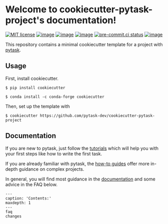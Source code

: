 # Welcome to cookiecutter-pytask-project's documentation!

[![MIT license](https://img.shields.io/github/license/pytask-dev/cookiecutter-pytask-project)](https://github.com/pytask-dev/cookiecutter-pytask-project)
[![image](https://readthedocs.org/projects/cookiecutter-pytask-project/badge/?version=latest)](https://cookiecutter-pytask-project.readthedocs.io/en/latest)
[![image](https://img.shields.io/github/workflow/status/pytask-dev/cookiecutter-pytask-project/main/main)](https://github.com/pytask-dev/cookiecutter-pytask-project/actions?query=branch%3Amain)
[![image](https://codecov.io/gh/pytask-dev/cookiecutter-pytask-project/branch/main/graph/badge.svg)](https://codecov.io/gh/pytask-dev/cookiecutter-pytask-project)
[![pre-commit.ci status](https://results.pre-commit.ci/badge/github/pytask-dev/cookiecutter-pytask-project/main.svg)](https://results.pre-commit.ci/latest/github/pytask-dev/cookiecutter-pytask-project/main)
[![image](https://img.shields.io/badge/code%20style-black-000000.svg)](https://github.com/psf/black)

This repository contains a minimal cookiecutter template for a project with
[pytask](https://github.com/pytask-dev/pytask).

## Usage

First, install cookiecutter.

```console
$ pip install cookiecutter

$ conda install -c conda-forge cookiecutter
```

Then, set up the template with

```console
$ cookiecutter https://github.com/pytask-dev/cookiecutter-pytask-project
```

## Documentation

If you are new to pytask, just follow the
[tutorials](https://pytask-dev.readthedocs.io/en/stable/tutorials/index.html) which will
help you with your first steps like how to write the first task.

If you are already familiar with pytask, the
[how-to guides](https://pytask-dev.readthedocs.io/en/stable/how_to_guides/index.html)
offer more in-depth guidance on complex projects.

In general, you will find most guidance in the
[documentation](https://pytask-dev.readthedocs.io/en/stable/index.html) and some advice
in the FAQ below.

```{toctree}
---
caption: 'Contents:'
maxdepth: 1
---
faq
changes
```
